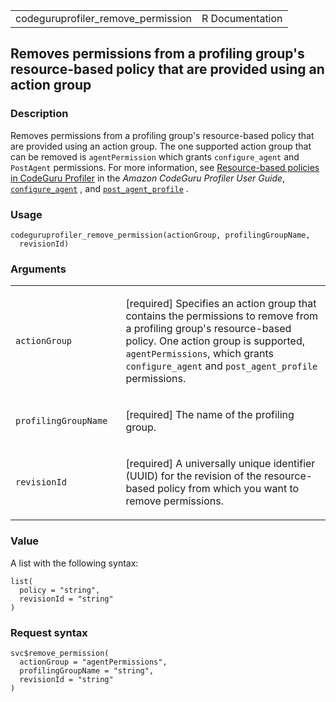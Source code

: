 <table style="width: 100%;">
<tbody>
<tr class="odd">
<td>codeguruprofiler_remove_permission</td>
<td style="text-align: right;">R Documentation</td>
</tr>
</tbody>
</table>

## Removes permissions from a profiling group's resource-based policy that are provided using an action group

### Description

Removes permissions from a profiling group's resource-based policy that
are provided using an action group. The one supported action group that
can be removed is `agentPermission` which grants `configure_agent` and
`PostAgent` permissions. For more information, see [Resource-based
policies in CodeGuru
Profiler](https://docs.aws.amazon.com/codeguru/latest/profiler-ug/resource-based-policies.html)
in the *Amazon CodeGuru Profiler User Guide*,
[`configure_agent`](https://docs.aws.amazon.com/codeguru/latest/profiler-api/API_ConfigureAgent.html)
, and
[`post_agent_profile`](https://docs.aws.amazon.com/codeguru/latest/profiler-api/API_PostAgentProfile.html)
.

### Usage

    codeguruprofiler_remove_permission(actionGroup, profilingGroupName,
      revisionId)

### Arguments

<table>
<colgroup>
<col style="width: 35%" />
<col style="width: 65%" />
</colgroup>
<tbody>
<tr class="odd">
<td><code
id="codeguruprofiler_remove_permission_:_actionGroup">actionGroup</code></td>
<td><p>[required] Specifies an action group that contains the
permissions to remove from a profiling group's resource-based policy.
One action group is supported, <code>agentPermissions</code>, which
grants <code>configure_agent</code> and <code>post_agent_profile</code>
permissions.</p></td>
</tr>
<tr class="even">
<td><code
id="codeguruprofiler_remove_permission_:_profilingGroupName">profilingGroupName</code></td>
<td><p>[required] The name of the profiling group.</p></td>
</tr>
<tr class="odd">
<td><code
id="codeguruprofiler_remove_permission_:_revisionId">revisionId</code></td>
<td><p>[required] A universally unique identifier (UUID) for the
revision of the resource-based policy from which you want to remove
permissions.</p></td>
</tr>
</tbody>
</table>

### Value

A list with the following syntax:

    list(
      policy = "string",
      revisionId = "string"
    )

### Request syntax

    svc$remove_permission(
      actionGroup = "agentPermissions",
      profilingGroupName = "string",
      revisionId = "string"
    )
